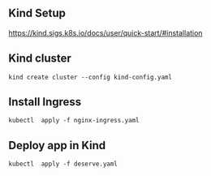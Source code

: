 ## Kind Setup 
https://kind.sigs.k8s.io/docs/user/quick-start/#installation

## Kind cluster
```
kind create cluster --config kind-config.yaml
```

## Install Ingress
```
kubectl  apply -f nginx-ingress.yaml
```

## Deploy app in Kind
```
kubectl  apply -f deserve.yaml
```

